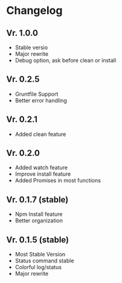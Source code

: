 # Changelog

## Vr. 1.0.0

- Stable versio
- Major rewrite
- Debug option, ask before clean or install

## Vr. 0.2.5

- Gruntfile Support
- Better error handling

## Vr. 0.2.1

- Added clean feature

## Vr. 0.2.0

- Added watch feature
- Improve install feature
- Added Promises in most functions

## Vr. 0.1.7 (stable)

- Npm Install feature
- Better organization

## Vr. 0.1.5 (stable)

- Most Stable Version
- Status command stable
- Colorful log/status
- Major rewrite
